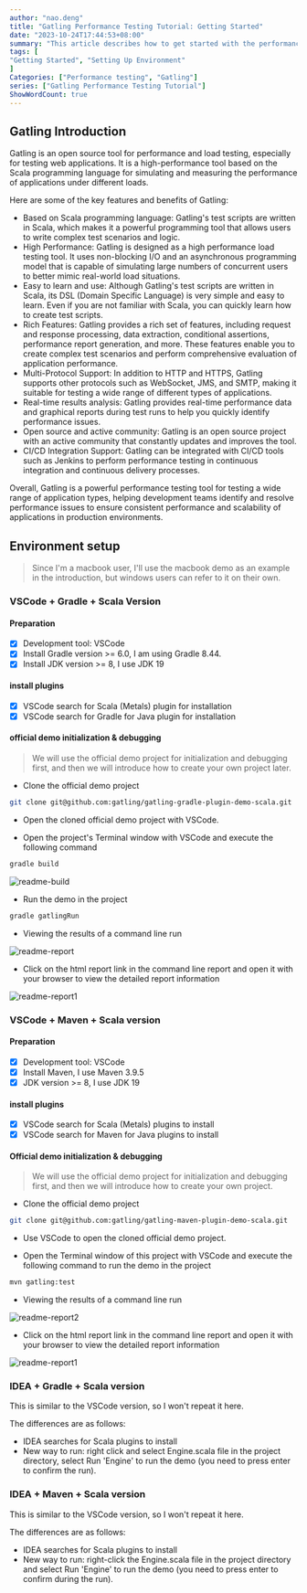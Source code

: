 ```yaml
---
author: "nao.deng"
title: "Gatling Performance Testing Tutorial: Getting Started"
date: "2023-10-24T17:44:53+08:00"
summary: "This article describes how to get started with the performance testing tool gatling, how to set up the environment, and how to get the official demo up and running."
tags: [
"Getting Started", "Setting Up Environment"
]
Categories: ["Performance testing", "Gatling"]
series: ["Gatling Performance Testing Tutorial"]
ShowWordCount: true
---
```


## Gatling Introduction

Gatling is an open source tool for performance and load testing, especially for testing web applications. It is a high-performance tool based on the Scala programming language for simulating and measuring the performance of applications under different loads.

Here are some of the key features and benefits of Gatling:

- Based on Scala programming language: Gatling's test scripts are written in Scala, which makes it a powerful programming tool that allows users to write complex test scenarios and logic.
- High Performance: Gatling is designed as a high performance load testing tool. It uses non-blocking I/O and an asynchronous programming model that is capable of simulating large numbers of concurrent users to better mimic real-world load situations.
- Easy to learn and use: Although Gatling's test scripts are written in Scala, its DSL (Domain Specific Language) is very simple and easy to learn. Even if you are not familiar with Scala, you can quickly learn how to create test scripts.
- Rich Features: Gatling provides a rich set of features, including request and response processing, data extraction, conditional assertions, performance report generation, and more. These features enable you to create complex test scenarios and perform comprehensive evaluation of application performance.
- Multi-Protocol Support: In addition to HTTP and HTTPS, Gatling supports other protocols such as WebSocket, JMS, and SMTP, making it suitable for testing a wide range of different types of applications.
- Real-time results analysis: Gatling provides real-time performance data and graphical reports during test runs to help you quickly identify performance issues.
- Open source and active community: Gatling is an open source project with an active community that constantly updates and improves the tool.
- CI/CD Integration Support: Gatling can be integrated with CI/CD tools such as Jenkins to perform performance testing in continuous integration and continuous delivery processes.

Overall, Gatling is a powerful performance testing tool for testing a wide range of application types, helping development teams identify and resolve performance issues to ensure consistent performance and scalability of applications in production environments.

## Environment setup

> Since I'm a macbook user, I'll use the macbook demo as an example in the introduction, but windows users can refer to it on their own.

### VSCode + Gradle + Scala Version

#### Preparation

- [x] Development tool: VSCode
- [x] Install Gradle version >= 6.0, I am using Gradle 8.44.
- [x] Install JDK version >= 8, I use JDK 19

#### install plugins

- [x] VSCode search for Scala (Metals) plugin for installation
- [x] VSCode search for Gradle for Java plugin for installation

#### official demo initialization & debugging

> We will use the official demo project for initialization and debugging first, and then we will introduce how to create your own project later.

- Clone the official demo project

```bash
git clone git@github.com:gatling/gatling-gradle-plugin-demo-scala.git
```

- Open the cloned official demo project with VSCode.

- Open the project's Terminal window with VSCode and execute the following command

```bash
gradle build
```

![readme-build](https://github.com/Automation-Test-Starter/Gatling-Performance-Test-starter/raw/main/readme-pic/readme-build.png)

- Run the demo in the project

```bash
gradle gatlingRun
```

- Viewing the results of a command line run

![readme-report](https://github.com/Automation-Test-Starter/Gatling-Performance-Test-starter/raw/main/readme-pic/readme-report.png)

- Click on the html report link in the command line report and open it with your browser to view the detailed report information

![readme-report1](https://github.com/Automation-Test-Starter/Gatling-Performance-Test-starter/raw/main/readme-pic/readme-report1.png)

### VSCode + Maven + Scala version

#### Preparation

- [x] Development tool: VSCode
- [x] Install Maven, I use Maven 3.9.5
- [x] JDK version >= 8, I use JDK 19

#### install plugins

- [x] VSCode search for Scala (Metals) plugins to install
- [x] VSCode search for Maven for Java plugins to install

#### Official demo initialization & debugging

> We will use the official demo project for initialization and debugging first, and then we will introduce how to create your own project.

- Clone the official demo project

```bash
git clone git@github.com:gatling/gatling-maven-plugin-demo-scala.git
```

- Use VSCode to open the cloned official demo project.

- Open the Terminal window of this project with VSCode and execute the following command to run the demo in the project

```bash
mvn gatling:test
```

- Viewing the results of a command line run

![readme-report2](https://github.com/Automation-Test-Starter/Gatling-Performance-Test-starter/raw/main/readme-pic/readme-report2.png)

- Click on the html report link in the command line report and open it with your browser to view the detailed report information

![readme-report1](https://github.com/Automation-Test-Starter/Gatling-Performance-Test-starter/raw/main/readme-pic/readme-report1.png)

### IDEA + Gradle + Scala version

This is similar to the VSCode version, so I won't repeat it here.

The differences are as follows:

- IDEA searches for Scala plugins to install
- New way to run: right click and select Engine.scala file in the project directory, select Run 'Engine' to run the demo (you need to press enter to confirm the run).

### IDEA + Maven + Scala version

This is similar to the VSCode version, so I won't repeat it here.

The differences are as follows:

- IDEA searches for Scala plugins to install
- New way to run: right-click the Engine.scala file in the project directory and select Run 'Engine' to run the demo (you need to press enter to confirm during the run).
